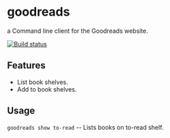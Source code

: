 # goodreads
a Command line client for the Goodreads website.

[![Build status](https://travis-ci.org/jmn/gr.svg?branch=master)](https://travis-ci.org/jmn/gr) 


## Features
- List book shelves.
- Add to book shelves.

## Usage
`goodreads show to-read` -- Lists books on to-read shelf.
